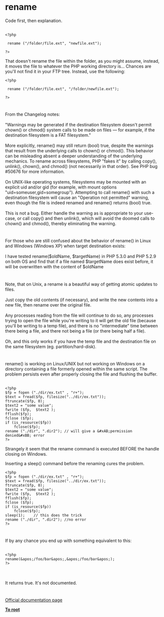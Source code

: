 # rename



Code first, then explanation.<br><br>

```
<?php

 rename ("/folder/file.ext", "newfile.ext");

?>
```


That doesn&apos;t rename the file within the folder, as you might assume, instead, it moves the file to whatever the PHP working directory is... Chances are you&apos;ll not find it in your FTP tree. Instead, use the following:



```
<?php

 rename ("/folder/file.ext", "/folder/newfile.ext");

?>
```
  

#

From the Changelog notes:<br><br>"Warnings may be generated if the destination filesystem doesn&apos;t permit chown() or chmod() system calls to be made on files &#x2014; for example, if the destination filesystem is a FAT filesystem."<br><br>More explicitly, rename() may still return (bool) true, despite the warnings that result from the underlying calls to chown() or chmod(). This behavior can be misleading absent a deeper understanding of the underlying mechanics. To rename across filesystems, PHP "fakes it" by calling copy(), unlink(), chown(), and chmod() (not necessarily in that order). See PHP bug #50676 for more information.<br><br>On UNIX-like operating systems, filesystems may be mounted with an explicit uid and/or gid (for example, with mount options "uid=someuser,gid=somegroup"). Attempting to call rename() with such a destination filesystem will cause an "Operation not permitted" warning, even though the file is indeed renamed and rename() returns (bool) true.<br><br>This is not a bug. Either handle the warning as is appropriate to your use-case, or call copy() and then unlink(), which will avoid the doomed calls to chown() and chmod(), thereby eliminating the warning.  

#

For those who are still confused about the behavior of rename() in Linux and Windows (Windows XP) when target destination exists:<br><br>I have tested rename($oldName, $targetName) in PHP 5.3.0 and PHP 5.2.9 on both OS and find that if a file named $targetName does exist before, it will be overwritten with the content of $oldName  

#

Note, that on Unix, a rename is a beautiful way of getting atomic updates to files.<br><br>Just copy the old contents (if necessary), and write the new contents into a new file, then rename over the original file.<br><br>Any processes reading from the file will continue to do so, any processes trying to open the file while you&apos;re writing to it will get the old file (because you&apos;ll be writing to a temp file), and there is no "intermediate" time between there being a file, and there not being a file (or there being half a file).<br><br>Oh, and this only works if you have the temp file and the destination file on the same filesystem (eg. partition/hard-disk).  

#

rename() is working on Linux/UNIX but not working on Windows on a directory containing a file formerly opened within the same script. The problem persists even after properly closing the file and flushing the buffer.<br><br>

```
<?php
$fp = fopen ("./dir/ex.txt" , "r+");
$text = fread($fp, filesize("../dir/ex.txt"));
ftruncate($fp, 0);
$text2 = "some value";
fwrite ($fp,  $text2 );
fflush($fp);
fclose ($fp);
if (is_resource($fp))
    fclose($fp);
rename ("./dir", ".dir2"); // will give a &#xAB;permission denied&#xBB; error
?>
```


Strangely it seem that the rename command is  executed BEFORE the handle closing on Windows.

Inserting a sleep() command before the renaming cures the problem.



```
<?php
$fp = fopen ("./dir/ex.txt" , "r+");
$text = fread($fp, filesize("../dir/ex.txt"));
ftruncate($fp, 0);
$text2 = "some value";
fwrite ($fp,  $text2 );
fflush($fp);
fclose ($fp);
if (is_resource($fp))
    fclose($fp);
sleep(1);    // this does the trick
rename ("./dir", ".dir2"); //no error 
?>
```
  

#

If by any chance you end up with something equivalent to this:<br><br>

```
<?php
rename(&apos;/foo/bar&apos;,&apos;/foo/bar&apos;);
?>
```
<br><br>It returns true. It&apos;s not documented.  

#

[Official documentation page](https://www.php.net/manual/en/function.rename.php)

**[To root](/README.md)**